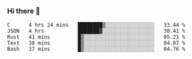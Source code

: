 ### Hi there 👋

<!--
**WShiBin/WShiBin** is a ✨ _special_ ✨ repository because its `README.md` (this file) appears on your GitHub profile.

Here are some ideas to get you started:

- 🔭 I’m currently working on ...
- 🌱 I’m currently learning ...
- 👯 I’m looking to collaborate on ...
- 🤔 I’m looking for help with ...
- 💬 Ask me about ...
- 📫 How to reach me: ...
- 😄 Pronouns: ...
- ⚡ Fun fact: ...
-->

<!--START_SECTION:waka-->
```text
C      4 hrs 24 mins   ████████▒░░░░░░░░░░░░░░░░   33.44 % 
JSON   4 hrs           ███████▓░░░░░░░░░░░░░░░░░   30.41 % 
Rust   41 mins         █▒░░░░░░░░░░░░░░░░░░░░░░░   05.21 % 
Text   38 mins         █▒░░░░░░░░░░░░░░░░░░░░░░░   04.87 % 
Bash   37 mins         █▒░░░░░░░░░░░░░░░░░░░░░░░   04.76 % 
```
<!--END_SECTION:waka-->

